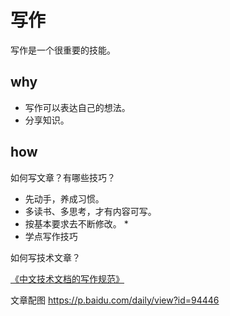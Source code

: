 # 写作

写作是一个很重要的技能。

## why

* 写作可以表达自己的想法。
* 分享知识。

## how

如何写文章？有哪些技巧？

* 先动手，养成习惯。
* 多读书、多思考，才有内容可写。
* 按基本要求去不断修改。
    * 
* 学点写作技巧

如何写技术文章？

[《中文技术文档的写作规范》](https://github.com/ruanyf/document-style-guide)


文章配图
https://p.baidu.com/daily/view?id=94446



